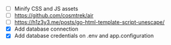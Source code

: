 - [ ] Minify CSS and JS assets
- [ ] https://github.com/cosmtrek/air
- [ ] https://h1z3y3.me/posts/go-html-template-script-unescape/
- [x] Add database connection
- [x] Add database credentials on .env and app.configuration
